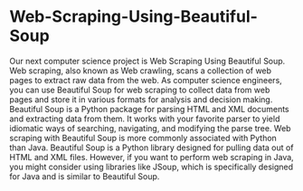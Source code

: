 # Web-Scraping-Using-Beautiful-Soup
Our next computer science project is Web Scraping Using Beautiful Soup. Web scraping, also known as Web crawling, scans a collection of web pages to extract raw data from the web. As computer science engineers, you can use Beautiful Soup for web scraping to collect data from web pages and store it in various formats for analysis and decision making. Beautiful Soup is a Python package for parsing HTML and XML documents and extracting data from them. It works with your favorite parser to yield idiomatic ways of searching, navigating, and modifying the parse tree. 
Web scraping with Beautiful Soup is more commonly associated with Python than Java. Beautiful Soup is a Python library designed for pulling data out of HTML and XML files. However, if you want to perform web scraping in Java, you might consider using libraries like JSoup, which is specifically designed for Java and is similar to Beautiful Soup.

